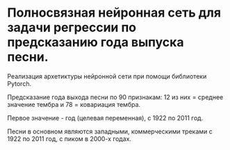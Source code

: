 # Полносвязная нейронная сеть для задачи регрессии по предсказанию года выпуска песни.

Реализация архетиктуры нейронной сети при помощи библиотеки Pytorch.

Предсказание года выхода песни по 90 признакам: 12 из них = среднее значение тембра и 78 = ковариация тембра.

Первое значение - год (целевая переменная), с 1922 по 2011 год.

Песни в основном являются западными, коммерческими треками с 1922 по 2011 год, с пиком в 2000-х годах.
